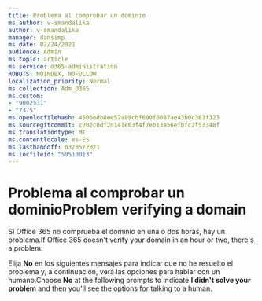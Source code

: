 ```yaml
---
title: Problema al comprobar un dominio
ms.author: v-smandalika
author: v-smandalika
manager: dansimp
ms.date: 02/24/2021
audience: Admin
ms.topic: article
ms.service: o365-administration
ROBOTS: NOINDEX, NOFOLLOW
localization_priority: Normal
ms.collection: Adm_O365
ms.custom:
- "9002531"
- "7375"
ms.openlocfilehash: 4506edb8ee52a89cbf690f6087ae43b0c363f323
ms.sourcegitcommit: c202c0df2d141e63f4f7eb13a56efbfc2f57348f
ms.translationtype: MT
ms.contentlocale: es-ES
ms.lasthandoff: 03/05/2021
ms.locfileid: "50510013"
---
```

# <a name="problem-verifying-a-domain"></a><span data-ttu-id="50d56-102">Problema al comprobar un dominio</span><span class="sxs-lookup"><span data-stu-id="50d56-102">Problem verifying a domain</span></span>

<span data-ttu-id="50d56-103">Si Office 365 no comprueba el dominio en una o dos horas, hay un problema.</span><span class="sxs-lookup"><span data-stu-id="50d56-103">If Office 365 doesn't verify your domain in an hour or two, there's a problem.</span></span>

<span data-ttu-id="50d56-104">Elija **No** en los siguientes  mensajes para indicar que no he resuelto el problema y, a continuación, verá las opciones para hablar con un humano.</span><span class="sxs-lookup"><span data-stu-id="50d56-104">Choose **No** at the following prompts to indicate **I didn't solve your problem** and then you'll see the options for talking to a human.</span></span>
